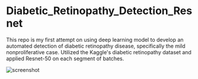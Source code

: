 # Diabetic_Retinopathy_Detection_Resnet
This repo is my first attempt on using deep learning model to develop an automated detection of diabetic retinopathy disease, specifically the mild nonproliferative case. Utilized the Kaggle's diabetic retinopathy dataset and applied Resnet-50 on each segment of batches.

![screenshot](Bigresnet.ipynb)
